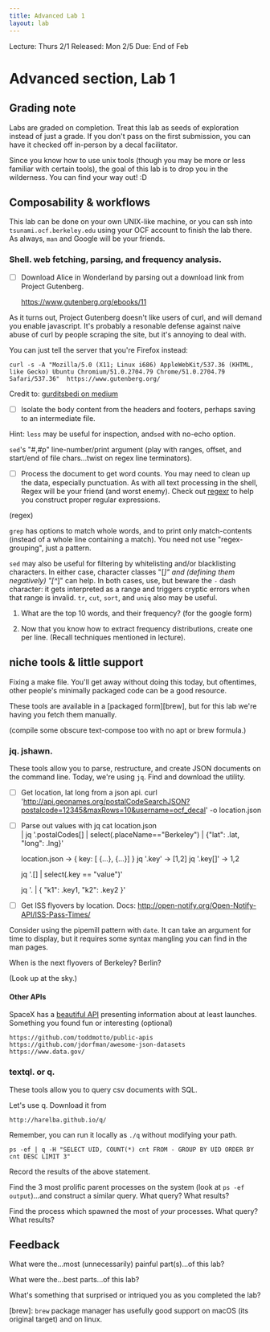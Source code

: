 ```yaml
---
title: Advanced Lab 1
layout: lab
---
```


Lecture: Thurs 2/1
Released: Mon 2/5
Due: End of Feb

# Advanced section, Lab 1

## Grading note
Labs are graded on completion. Treat this lab as seeds of exploration instead of just a grade. If you don't pass on the first submission, you can have it checked off in-person by a decal facilitator.

Since you know how to use unix tools (though you may be more or less familiar with certain tools), the goal of this lab is to drop you in the wilderness. You can find your way out! :D


## Composability & workflows
This lab can be done on your own UNIX-like machine, or you can ssh into `tsunami.ocf.berkeley.edu` using your OCF account to finish the lab there. As always, `man` and Google will be your friends.


### Shell. web fetching, parsing, and frequency analysis.
- [ ] Download Alice in Wonderland by parsing out a download link from Project Gutenberg.

    https://www.gutenberg.org/ebooks/11

As it turns out, Project Gutenberg doesn't like users of curl, and will demand you enable javascript.  It's probably a resonable defense against naive abuse of curl by people scraping the site, but it's annoying to deal with.


You can just tell the server that you're Firefox instead:

    curl -s -A "Mozilla/5.0 (X11; Linux i686) AppleWebKit/537.36 (KHTML, like Gecko) Ubuntu Chromium/51.0.2704.79 Chrome/51.0.2704.79 Safari/537.36"  https://www.gutenberg.org/
    
Credit to: [gurditsbedi on medium](https://medium.com/@gurditsbedi/automating-download-from-project-gutenberg-using-the-linux-terminal-e9f35bbbd06c)



- [ ] Isolate the body content from the headers and footers, perhaps saving to an intermediate file. 

Hint: 
`less` may be useful for inspection, and`sed` with no-echo option. 

`sed`'s "#,#p" line-number/print argument (play with ranges, offset, and start/end of file chars...twist on regex line terminators).

- [ ] Process the document to get word counts. You may need to clean up the data, especially punctuation. As with all text processing in the shell, Regex will be your friend (and worst enemy). Check out [regexr](https://regexr.com/) to help you construct proper regular expressions.

(regex)

`grep` has options to match whole words, and to print only match-contents (instead of a whole line containing a match). You need not use "regex-grouping", just a pattern. 

`sed` may also be useful for filtering by whitelisting and/or blacklisting characters. In either case, character classes "[_]" and (defining them negatively) "[^_]" can help. In both cases, use, but beware the `-` dash character: it gets interpreted as a range and triggers cryptic errors when that range is invalid. `tr`, `cut`, `sort`, and `uniq` also may be
useful.

1. What are the top 10 words, and their frequency? (for the google form)


2. Now that you know how to extract frequency distributions, create one per line.  (Recall techniques mentioned in lecture).



## niche tools & little support
Fixing a make file. You'll get away without doing this today, but oftentimes, other people's minimally packaged code can be a good resource.

These tools are available in a [packaged form][brew], but for this lab we're having you fetch them manually.

\(compile some obscure text-compose too with no apt or brew formula.\)


### jq. jshawn.
These tools allow you to parse, restructure, and create JSON documents on the command line. Today, we're using `jq`. Find and download the utility.

- [ ] Get location, lat long from a json api.
    curl 'http://api.geonames.org/postalCodeSearchJSON?postalcode=12345&maxRows=10&username=ocf_decal' -o location.json

- [ ] Parse out values with jq
    cat location.json  \
        | jq '.postalCodes[] | select(.placeName=="Berkeley") | {"lat": .lat, "long": .lng}'

    location.json -> { key: [ {...}, {...}] }
    jq '.key'   -> [1,2]
    jq '.key[]' -> 1,2

    jq '.[] | select(.key == "value")'

    jq '. | { "k1": .key1, "k2": .key2 }'

- [ ] Get ISS flyovers by location.
Docs:
    http://open-notify.org/Open-Notify-API/ISS-Pass-Times/ 

Consider using the pipemill pattern with `date`. It can take an argument for time to display, but it requires some syntax mangling you can find in the man pages.

When is the next flyovers of Berkeley? Berlin?

\(Look up at the sky.\)


#### Other APIs
SpaceX has a [beautiful API](https://github.com/r-spacex/SpaceX-API) presenting information about at least launches.
Something you found fun or interesting (optional)

    https://github.com/toddmotto/public-apis
    https://github.com/jdorfman/awesome-json-datasets
    https://www.data.gov/


### textql. or q.
These tools allow you to query csv documents with SQL. 

Let's use q. Download it from

    http://harelba.github.io/q/

Remember, you can run it locally as `./q` without modifying your path.

    ps -ef | q -H "SELECT UID, COUNT(*) cnt FROM - GROUP BY UID ORDER BY cnt DESC LIMIT 3"

Record the results of the above statement.

Find the 3 most prolific parent processes on the system (look at `ps -ef output`)...and construct a similar query.
    What query?
    What results?

Find the process which spawned the most of *your* processes.
    What query?
    What results?

## Feedback
What were the...most (unnecessarily) painful part(s)...of this lab? 


What were the...best parts...of this lab? 


What's something that surprised or intriqued you as you completed the lab?


[brew]:  `brew` package manager has usefully good support on macOS (its original target) and on linux. 

